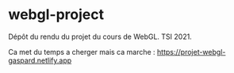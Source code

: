 # webgl-project
Dépôt du rendu du projet du cours de WebGL. TSI 2021.

Ca met du temps a cherger mais ca marche : https://projet-webgl-gaspard.netlify.app
